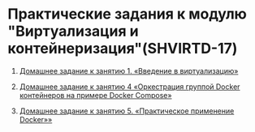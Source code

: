 # Практические задания к модулю "Виртуализация и контейнеризация"(SHVIRTD-17)

1. [Домашнее задание к занятию 1. «Введение в виртуализацию»](https://github.com/alex-bel31/virtd-homeworks/blob/main/virt-01-basics.md)

2. [Домашнее задание к занятию 4 «Оркестрация группой Docker контейнеров на примере Docker Compose»](https://github.com/alex-bel31/virtd-homeworks/tree/main/virt-03-docker-intro)

3. [Домашнее задание к занятию 5. «Практическое применение Docker»»](https://github.com/alex-bel31/virtd-homeworks/tree/main/virt-04-docker-in-practice)